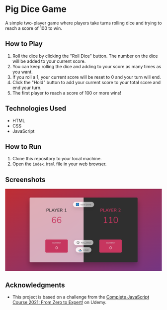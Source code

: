 # Pig Dice Game

A simple two-player game where players take turns rolling dice and trying to reach a score of 100 to win.

## How to Play

1. Roll the dice by clicking the "Roll Dice" button. The number on the dice will be added to your current score.
2. You can keep rolling the dice and adding to your score as many times as you want.
3. If you roll a 1, your current score will be reset to 0 and your turn will end.
4. Click the "Hold" button to add your current score to your total score and end your turn.
5. The first player to reach a score of 100 or more wins!

## Technologies Used

- HTML
- CSS
- JavaScript

## How to Run

1. Clone this repository to your local machine.
2. Open the `index.html` file in your web browser.

## Screenshots

![Gameplay Screenshot](./gameplay.png)

## Acknowledgments

- This project is based on a challenge from the [Complete JavaScript Course 2021: From Zero to Expert!](https://www.udemy.com/course/the-complete-javascript-course/) on Udemy.
